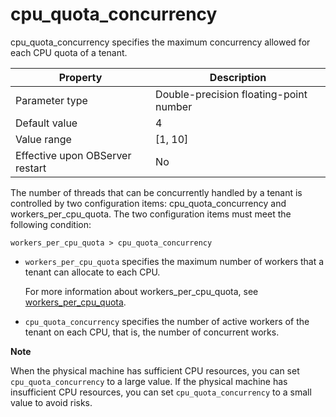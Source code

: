 cpu_quota_concurrency 
==========================================

cpu_quota_concurrency specifies the maximum concurrency allowed for each CPU quota of a tenant. 


|          **Property**           |            **Description**             |
|---------------------------------|----------------------------------------|
| Parameter type                  | Double-precision floating-point number |
| Default value                   | 4                                      |
| Value range                     | \[1, 10\]                              |
| Effective upon OBServer restart | No                                     |



The number of threads that can be concurrently handled by a tenant is controlled by two configuration items: cpu_quota_concurrency and workers_per_cpu_quota. The two configuration items must meet the following condition:

`workers_per_cpu_quota > cpu_quota_concurrency`

* `workers_per_cpu_quota` specifies the maximum number of workers that a tenant can allocate to each CPU.

  For more information about workers_per_cpu_quota, see [workers_per_cpu_quota](/en-US/13.reference-guide/3.system-configuration-items/212.workers_per_cpu_quota.md).
  

* `cpu_quota_concurrency` specifies the number of active workers of the tenant on each CPU, that is, the number of concurrent works.

  



**Note**



When the physical machine has sufficient CPU resources, you can set `cpu_quota_concurrency` to a large value. If the physical machine has insufficient CPU resources, you can set `cpu_quota_concurrency` to a small value to avoid risks.
